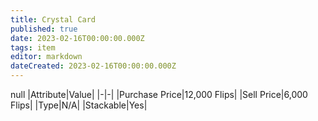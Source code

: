 ```yaml
---
title: Crystal Card
published: true
date: 2023-02-16T00:00:00.000Z
tags: item
editor: markdown
dateCreated: 2023-02-16T00:00:00.000Z
---
```


null
|Attribute|Value|
|-|-|
|Purchase Price|12,000 Flips|
|Sell Price|6,000 Flips|
|Type|N/A|
|Stackable|Yes|


